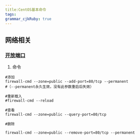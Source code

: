 ```yaml
---
title:CentOS基本命令 
tags: 
grammar_cjkRuby: true
---
```


## 网络相关

### [开放端口](https://blog.csdn.net/u012498149/article/details/78772058)
1. 命令

```shell
#添加
firewall-cmd --zone=public --add-port=80/tcp --permanent
#（--permanent永久生效，没有此参数重启后失效）

#重新载入
#firewall-cmd --reload

#查看
firewall-cmd --zone=public --query-port=80/tcp

#删除

firewall-cmd --zone=public --remove-port=80/tcp --permanent
```